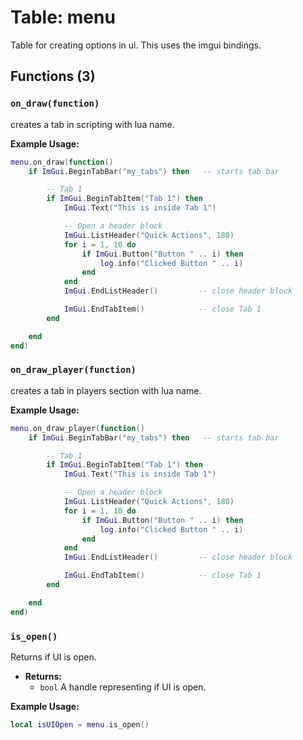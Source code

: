 # Table: menu

Table for creating options in ui. This uses the imgui bindings. 

## Functions (3)

### `on_draw(function)`

 creates a tab in scripting with lua name.

**Example Usage:**
```lua
menu.on_draw(function()
    if ImGui.BeginTabBar("my_tabs") then   -- starts tab bar

        -- Tab 1
        if ImGui.BeginTabItem("Tab 1") then
            ImGui.Text("This is inside Tab 1")

            -- Open a header block
            ImGui.ListHeader("Quick Actions", 180)
            for i = 1, 10 do
                if ImGui.Button("Button " .. i) then
                    log.info("Clicked Button " .. i)
                end
            end
            ImGui.EndListHeader()         -- close header block

            ImGui.EndTabItem()            -- close Tab 1
        end

    end
end)


```

### `on_draw_player(function)`

 creates a tab in players section with lua name.

**Example Usage:**
```lua
menu.on_draw_player(function()
    if ImGui.BeginTabBar("my_tabs") then   -- starts tab bar

        -- Tab 1
        if ImGui.BeginTabItem("Tab 1") then
            ImGui.Text("This is inside Tab 1")

            -- Open a header block
            ImGui.ListHeader("Quick Actions", 180)
            for i = 1, 10 do
                if ImGui.Button("Button " .. i) then
                    log.info("Clicked Button " .. i)
                end
            end
            ImGui.EndListHeader()         -- close header block

            ImGui.EndTabItem()            -- close Tab 1
        end

    end
end)


```

### `is_open()`

 Returns if UI is open.

- **Returns:**
  - `bool` A handle representing if UI is open.

**Example Usage:**
```lua
local isUIOpen = menu.is_open()
```
